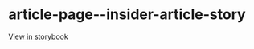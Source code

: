 # article-page--insider-article-story

[View in storybook](https://raw.githack.com/Independent-Digital-News-and-Media-Ltd/standard-pwamp-sb/PR-500-sb/index.html?path=/story/article-page--insider-article-story)